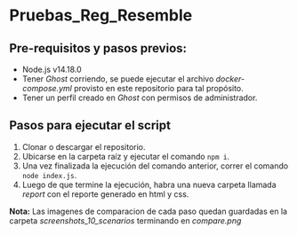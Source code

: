 # Pruebas_Reg_Resemble

## Pre-requisitos y pasos previos:
- Node.js v14.18.0
- Tener *Ghost* corriendo, se puede ejecutar el archivo *docker-compose.yml* provisto en este repositorio para tal propósito.
- Tener un perfil creado en *Ghost* con permisos de administrador.

## Pasos para ejecutar el script
1. Clonar o descargar el repositorio.
2. Ubicarse en la carpeta raíz y ejecutar el comando `npm i`.
3. Una vez finalizada la ejecución del comando anterior, correr el comando `node index.js`.
4. Luego de que termine la ejecución, habra una nueva carpeta llamada _report_ con el reporte generado en html y css.

**Nota:** Las imagenes de comparacion de cada paso quedan guardadas en la carpeta _screenshots_10_scenarios_ terminando en _compare.png_


